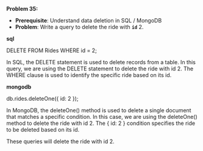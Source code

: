 **Problem 35:**

- **Prerequisite**: Understand data deletion in SQL / MongoDB
- **Problem**: Write a query to delete the ride with **`id`** 2.


**sql**

DELETE FROM Rides WHERE id = 2;

In SQL, the DELETE statement is used to delete records from a table. In this query, we are using the DELETE statement to delete the ride with id 2. The WHERE clause is used to identify the specific ride based on its id.


**mongodb**

db.rides.deleteOne({ id: 2 });

In MongoDB, the deleteOne() method is used to delete a single document that matches a specific condition. In this case, we are using the deleteOne() method to delete the ride with id 2. The { id: 2 } condition specifies the ride to be deleted based on its id.

These queries will delete the ride with id 2.
